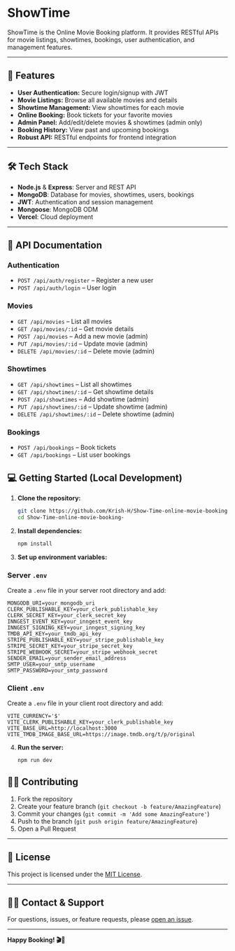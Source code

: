
# ShowTime 


ShowTime  is the Online Movie Booking platform. It provides RESTful APIs for movie listings, showtimes, bookings, user authentication, and management features. 

---

## 🚀 Features

- **User Authentication:** Secure login/signup with JWT
- **Movie Listings:** Browse all available movies and details
- **Showtime Management:** View showtimes for each movie
- **Online Booking:** Book tickets for your favorite movies
- **Admin Panel:** Add/edit/delete movies & showtimes (admin only)
- **Booking History:** View past and upcoming bookings
- **Robust API:** RESTful endpoints for frontend integration

---

## 🛠️ Tech Stack

- **Node.js** & **Express**: Server and REST API
- **MongoDB**: Database for movies, showtimes, users, bookings
- **JWT**: Authentication and session management
- **Mongoose**: MongoDB ODM
- **Vercel**: Cloud deployment

---

## 📖 API Documentation

### Authentication

- `POST /api/auth/register` – Register a new user
- `POST /api/auth/login` – User login

### Movies

- `GET /api/movies` – List all movies
- `GET /api/movies/:id` – Get movie details
- `POST /api/movies` – Add a new movie (admin)
- `PUT /api/movies/:id` – Update movie (admin)
- `DELETE /api/movies/:id` – Delete movie (admin)

### Showtimes

- `GET /api/showtimes` – List all showtimes
- `GET /api/showtimes/:id` – Get showtime details
- `POST /api/showtimes` – Add showtime (admin)
- `PUT /api/showtimes/:id` – Update showtime (admin)
- `DELETE /api/showtimes/:id` – Delete showtime (admin)

### Bookings

- `POST /api/bookings` – Book tickets
- `GET /api/bookings` – List user bookings



## 💻 Getting Started (Local Development)

1. **Clone the repository:**
    ```bash
    git clone https://github.com/Krish-H/Show-Time-online-movie-booking-.git
    cd Show-Time-online-movie-booking-
    ```

2. **Install dependencies:**
    ```bash
    npm install
    ```

3. **Set up environment variables:**

### Server `.env`

Create a `.env` file in your server root directory and add:

```
MONGODB_URI=your_mongodb_uri
CLERK_PUBLISHABLE_KEY=your_clerk_publishable_key
CLERK_SECRET_KEY=your_clerk_secret_key
INNGEST_EVENT_KEY=your_inngest_event_key
INNGEST_SIGNING_KEY=your_inngest_signing_key
TMDB_API_KEY=your_tmdb_api_key
STRIPE_PUBLISHABLE_KEY=your_stripe_publishable_key
STRIPE_SECRET_KEY=your_stripe_secret_key
STRIPE_WEBHOOK_SECRET=your_stripe_webhook_secret
SENDER_EMAIL=your_sender_email_address
SMTP_USER=your_smtp_username
SMTP_PASSWORD=your_smtp_password
```

### Client `.env`

Create a `.env` file in your client root directory and add:

```
VITE_CURRENCY='$'
VITE_CLERK_PUBLISHABLE_KEY=your_clerk_publishable_key
VITE_BASE_URL=http://localhost:3000
VITE_TMDB_IMAGE_BASE_URL=https://image.tmdb.org/t/p/original
```

4. **Run the server:**
    ```bash
    npm run dev
    ```




## 🧑‍💻 Contributing

1. Fork the repository
2. Create your feature branch (`git checkout -b feature/AmazingFeature`)
3. Commit your changes (`git commit -m 'Add some AmazingFeature'`)
4. Push to the branch (`git push origin feature/AmazingFeature`)
5. Open a Pull Request

---

## 📃 License

This project is licensed under the [MIT License](LICENSE).

---

## 🙋‍♂️ Contact & Support

For questions, issues, or feature requests, please [open an issue](https://github.com/Krish-H/Show-Time-online-movie-booking-/issues).

---

**Happy Booking! 🎬🍿**
